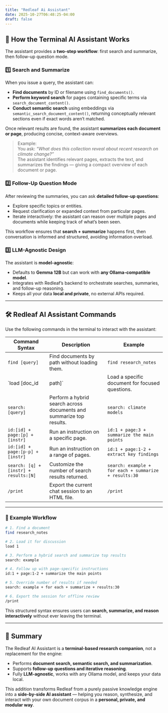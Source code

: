 ```yaml
---
title: "Redleaf Ai Assistant"
date: 2025-10-27T06:48:25-04:00
draft: false
---
```


## 🔎 How the Terminal AI Assistant Works

The assistant provides a **two-step workflow**: first search and summarize, then follow-up question mode.

### 1️⃣ Search and Summarize

When you issue a query, the assistant can:

- **Find documents** by ID or filename using `find_documents()`.  
- **Perform keyword search** for pages containing specific terms via `search_document_content()`.  
- **Conduct semantic search** using embeddings via `semantic_search_document_content()`, returning conceptually relevant sections even if exact words aren’t matched.

Once relevant results are found, the assistant **summarizes each document or page**, producing concise, context-aware overviews.

> Example:  
> You ask: *“What does this collection reveal about recent research on climate change?”*  
> The assistant identifies relevant pages, extracts the text, and summarizes the findings — giving a compact overview of each document or page.

### 2️⃣ Follow-Up Question Mode

After reviewing the summaries, you can ask **detailed follow-up questions**:

- Explore specific topics or entities.  
- Request clarification or expanded context from particular pages.  
- Iterate interactively: the assistant can reason over multiple pages and documents while keeping track of what’s been seen.

This workflow ensures that **search + summarize** happens first, then conversation is informed and structured, avoiding information overload.

### 3️⃣ LLM-Agnostic Design

The assistant is **model-agnostic**:  

- Defaults to **Gemma 12B** but can work with **any Ollama-compatible model**.  
- Integrates with Redleaf’s backend to orchestrate searches, summaries, and follow-up reasoning.  
- Keeps all your data **local and private**, no external APIs required.

---

## 🛠️ Redleaf AI Assistant Commands

Use the following commands in the terminal to interact with the assistant:

| Command Syntax | Description | Example |
|----------------|------------|---------|
| `find [query]` | Find documents by path without loading them. | `find research_notes` |
| `load [doc_id|path]` | Load a specific document for focused questions. | `load 1` |
| `search: [query]` | Perform a hybrid search across documents and summarize top results. | `search: climate models` |
| `id:[id] + page:[p] + [instr]` | Run an instruction on a specific page. | `id:1 + page:3 + summarize the main points` |
| `id:[id] + page:[p-p] + [instr]` | Run an instruction on a range of pages. | `id:1 + page:1-2 + extract key findings` |
| `search: [q] + [instr] + results:[N]` | Customize the number of search results returned. | `search: example + for each + summarize + results:30` |
| `/print` | Export the current chat session to an HTML file. | `/print` |

---

### 🔄 Example Workflow

```bash
# 1. Find a document
find research_notes

# 2. Load it for discussion
load 1

# 3. Perform a hybrid search and summarize top results
search: example

# 4. Follow up with page-specific instructions
id:1 + page:1-2 + summarize the main points

# 5. Override number of results if needed
search: example + for each + summarize + results:30

# 6. Export the session for offline review
/print
````

This structured syntax ensures users can **search, summarize, and reason interactively** without ever leaving the terminal.

---

## 🧩 Summary

The Redleaf AI Assistant is a **terminal-based research companion**, not a replacement for the engine:

* Performs **document search, semantic search, and summarization**.
* Supports **follow-up questions and iterative reasoning**.
* Fully **LLM-agnostic**, works with any Ollama model, and keeps your data local.

This addition transforms Redleaf from a purely passive knowledge engine into a **side-by-side AI assistant** — helping you reason, synthesize, and interact with your own document corpus in a **personal, private, and modular way**.

```
